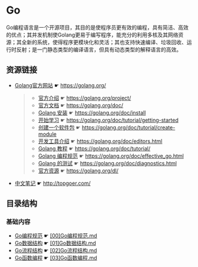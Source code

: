 # Go

[//]: # (__author__ = "Clark Aaron")

Go编程语言是一个开源项目，其目的是使程序员更有效的编程，具有简洁、高效的优点；其并发机制使Golang更易于编写程序，能充分的利用多核及其网络资源；其全新的系统，使得程序更模块化和灵活；其也支持快速编译、垃圾回收、运行时反射；是一门静态类型的编译语言，但具有动态类型的解释语言的高效。

## 资源链接

* [Golang官方网站](https://golang.org/) ☛ <https://golang.org/>

  > * [官方介绍](https://golang.org/project/) ☛ <https://golang.org/project/>
  > * [官方文档](https://golang.org/doc/) ☛ <https://golang.org/doc/>
  > * [Golang 安装](https://golang.org/doc/install) ☛ <https://golang.org/doc/install>
  > * [开始学习](https://golang.org/doc/tutorial/getting-started) ☛ <https://golang.org/doc/tutorial/getting-started>
  > * [创建一个软件包](https://golang.org/doc/tutorial/create-module) ☛ <https://golang.org/doc/tutorial/create-module>
  > * [开发工具介绍](https://golang.org/doc/editors.html) ☛ <https://golang.org/doc/editors.html>
  > * [Golang 教程](https://golang.org/doc/tutorial/) ☛ <https://golang.org/doc/tutorial/>
  > * [Golang 编程规范](https://golang.org/doc/effective_go.html) ☛ <https://golang.org/doc/effective_go.html>
  > * [Golang 的测试](https://golang.org/doc/diagnostics.html) ☛ <https://golang.org/doc/diagnostics.html>
  > * [官方资源](https://golang.org/dl/) ☛ <https://golang.org/dl/>

* [中文笔记](http://topgoer.com/) ☛ <http://topgoer.com/>

## 目录结构

### 基础内容

* [Go编程规范]([00]Go编程规范.md) ☛ [[00]Go编程规范.md]([00]Go编程规范.md)
* [Go数据结构]([01]Go数据结构.md) ☛ [[01]Go数据结构.md]([01]Go数据结构.md)
* [Go流程结构]([02]Go流程结构.md) ☛ [[02]Go流程结构.md]([02]Go流程结构.md)
* [Go函数编程]([03]Go函数编程.md) ☛ [[03]Go函数编程.md]([03]Go函数编程.md)